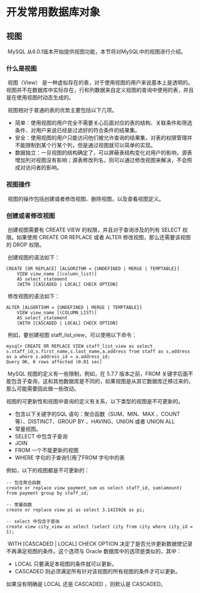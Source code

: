 # 开发常用数据库对象

## 视图

​	MySQL 从6.0.1版本开始提供视图功能，本节将对MySQL中的视图进行介绍。

### 什么是视图

​	视图（View） 是一种虚拟存在的表，对于使用视图的用户来说基本上是透明的。视图并不在数据库中实际存在，行和列数据来自定义视图的查询中使用的表，并且是在使用视图时动态生成的。

​	视图相对于普通的表的优势主要包括以下几项。

+ 简单：使用视图的用户完全不需要关心后面对应的表的结构、关联条件和筛选条件、对用户来说已经是过滤好的符合条件的结果集。
+ 安全：使用视图的用户只能访问他们被允许查询的结果集，对表的权限管理并不能限制到某个行某个列，但是通过视图就可以简单的实现。
+ 数据独立：一旦视图的结构确定了，可以屏蔽表结构变化对用户的影响，源表增加列对视图没有影响；源表修改列名，则可以通过修改视图来解决，不会照成对访问者的影响。

### 视图操作

​	视图的操作包括创建或者修改视图、删除视图，以及查看视图定义。

### 创建或者修改视图

​	创建视图需要有 CREATE VIEW 的权限，并且对于查询涉及的列有 SELECT 权限。如果使用 CREATE OR REPLACE 或者 ALTER 修改视图，那么还需要该视图的 DROP 权限。

​	创建视图的语法如下：

```mysql
CREATE [OR REPLACE] [ALGORITHM = {UNDEFINED | MERGE | TEMPTABLE}] 
	VIEW view_name [(column_list)] 
	AS select_statement 
	[WITH [CASCADED | LOCAL] CHECK OPTION] 
```

​	修改视图的语法如下：

```mysql
ALTER [ALGORTIHM = {UNDEFINED | MERGE | TEMPTABLE}]
	VIEW view_name [(COLUMN_LIST)]
	AS select_statement
	[WITH [CASCADED | LOCAL] CHECK OPTION]
```

​	例如，要创建视图 staff_list_view，可以使用以下命令：

```mysql
mysql> CREATE OR REPLACE VIEW staff_list_view as select s.staff_id,s.first_name,s.last_name,a.address from staff as s,address as a where s.address_id = a.address_id;
Query OK, 0 rows affected (0.01 sec)
```

​		MySQL 视图的定义有一些限制，例如，在 5.7.7 版本之前，FROM 关键字后面不能包含子查询，这和其他数据库是不同的，如果视图是从其它数据库迁移过来的，那么可能需要因此做一些改动。

​	视图的可更新性和视图中查询的定义有关系，以下类型的视图是不可更新的。

+ 包含以下关键字的SQL 语句：聚合函数（SUM、MIN、MAX 、COUNT 等）、DISTINCT、GROUP BY 、HAVING、UNION 或者 UNION ALL
+ 常量视图。
+ SELECT 中包含子查询
+ JOIN
+ FROM 一个不能更新的视图
+ WHERE 字句的子查询引用了FROM 字句中的表

例如，以下的视图都是不可更新的：

```mysql
-- 包含聚合函数
create or replace view payment_sum as select staff_id, sum(amount) from payment group by staff_id;

-- 常量函数
create or replace view pi as select 3.1415926 as pi;

-- select 中包含子查询
create view city_view as select (select city from city where city_id = 1);
```

​	WITH [CASCADED | LOCAL] CHECK OPTION 决定了是否允许更新数据使记录不再满足视图的条件。这个选项与 Oracle 数据库中的选项是类似的，其中：

+ LOCAL 只要满足本视图的条件就可以更新。
+ CASCADED 则必须满足所有针对该视图的所有视图的条件才可以更新。

如果没有明确是 LOCAL 还是 CASCADED ，则默认是 CASCADED。